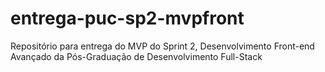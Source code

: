 # entrega-puc-sp2-mvpfront
Repositório para entrega do MVP do Sprint 2, Desenvolvimento Front-end Avançado da Pós-Graduação de Desenvolvimento Full-Stack
